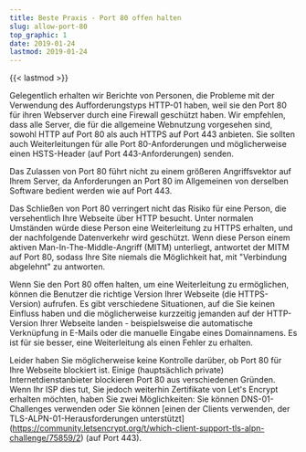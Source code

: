 ```yaml
---
title: Beste Praxis - Port 80 offen halten
slug: allow-port-80
top_graphic: 1
date: 2019-01-24
lastmod: 2019-01-24
---
```


{{< lastmod >}}

Gelegentlich erhalten wir Berichte von Personen, die Probleme mit der
Verwendung des Aufforderungstyps HTTP-01 haben, weil sie den Port 80
für ihren Webserver durch eine Firewall geschützt haben. Wir empfehlen,
dass alle Server, die für die allgemeine Webnutzung vorgesehen sind,
sowohl HTTP auf Port 80 als auch HTTPS auf Port 443 anbieten.
Sie sollten auch Weiterleitungen für alle Port 80-Anforderungen und
möglicherweise einen HSTS-Header (auf Port 443-Anforderungen) senden.

Das Zulassen von Port 80 führt nicht zu einem größeren Angriffsvektor
auf Ihrem Server, da Anforderungen an Port 80 im Allgemeinen von
derselben Software bedient werden wie auf Port 443.

Das Schließen von Port 80 verringert nicht das Risiko für eine Person,
die versehentlich Ihre Webseite über HTTP besucht.
Unter normalen Umständen würde diese Person eine Weiterleitung zu HTTPS
erhalten, und der nachfolgende Datenverkehr wird geschützt. Wenn diese
Person einem aktiven Man-In-The-Middle-Angriff (MITM) unterliegt,
antwortet der MITM auf Port 80, sodass Ihre Site niemals die Möglichkeit
hat, mit "Verbindung abgelehnt" zu antworten.

Wenn Sie den Port 80 offen halten, um eine Weiterleitung zu ermöglichen,
können die Benutzer die richtige Version Ihrer Webseite (die HTTPS-Version)
aufrufen. Es gibt verschiedene Situationen, auf die Sie keinen Einfluss
haben und die möglicherweise kurzzeitig jemanden auf der HTTP-Version Ihrer
Webseite landen - beispielsweise die automatische Verknüpfung in E-Mails
oder die manuelle Eingabe eines Domainnamens.
Es ist für sie besser, eine Weiterleitung als einen Fehler zu erhalten.

Leider haben Sie möglicherweise keine Kontrolle darüber, ob Port 80 für
Ihre Webseite blockiert ist. Einige (hauptsächlich private)
Internetdienstanbieter blockieren Port 80 aus verschiedenen Gründen.
Wenn Ihr ISP dies tut, Sie jedoch weiterhin Zertifikate von Let's Encrypt
erhalten möchten, haben Sie zwei Möglichkeiten:
Sie können DNS-01-Challenges verwenden oder Sie können
[einen der Clients verwenden, der TLS-ALPN-01-Herausforderungen unterstützt] (https://community.letsencrypt.org/t/which-client-support-tls-alpn-challenge/75859/2)
(auf Port 443).

